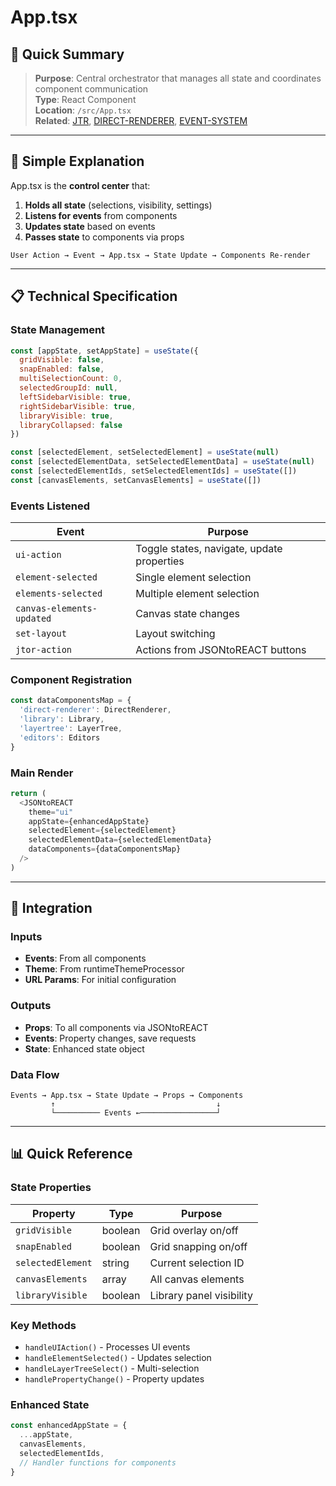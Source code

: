# App.tsx

## 🎯 Quick Summary
> **Purpose**: Central orchestrator that manages all state and coordinates component communication  
> **Type**: React Component  
> **Location**: `/src/App.tsx`  
> **Related**: [JTR](./JTR.md), [DIRECT-RENDERER](./DIRECT-RENDERER.md), [EVENT-SYSTEM](./EVENT-SYSTEM.md)

---

## 🔄 Simple Explanation

App.tsx is the **control center** that:
1. **Holds all state** (selections, visibility, settings)
2. **Listens for events** from components
3. **Updates state** based on events
4. **Passes state** to components via props

```
User Action → Event → App.tsx → State Update → Components Re-render
```

---

## 📋 Technical Specification

### State Management

```javascript
const [appState, setAppState] = useState({
  gridVisible: false,
  snapEnabled: false,
  multiSelectionCount: 0,
  selectedGroupId: null,
  leftSidebarVisible: true,
  rightSidebarVisible: true,
  libraryVisible: true,
  libraryCollapsed: false
})

const [selectedElement, setSelectedElement] = useState(null)
const [selectedElementData, setSelectedElementData] = useState(null)
const [selectedElementIds, setSelectedElementIds] = useState([])
const [canvasElements, setCanvasElements] = useState([])
```

### Events Listened

| Event | Purpose |
|-------|---------|
| `ui-action` | Toggle states, navigate, update properties |
| `element-selected` | Single element selection |
| `elements-selected` | Multiple element selection |
| `canvas-elements-updated` | Canvas state changes |
| `set-layout` | Layout switching |
| `jtor-action` | Actions from JSONtoREACT buttons |

### Component Registration

```javascript
const dataComponentsMap = {
  'direct-renderer': DirectRenderer,
  'library': Library,
  'layertree': LayerTree,
  'editors': Editors
}
```

### Main Render

```javascript
return (
  <JSONtoREACT
    theme="ui"
    appState={enhancedAppState}
    selectedElement={selectedElement}
    selectedElementData={selectedElementData}
    dataComponents={dataComponentsMap}
  />
)
```

---

## 🔗 Integration

### Inputs
- **Events**: From all components
- **Theme**: From runtimeThemeProcessor
- **URL Params**: For initial configuration

### Outputs  
- **Props**: To all components via JSONtoREACT
- **Events**: Property changes, save requests
- **State**: Enhanced state object

### Data Flow
```
Events → App.tsx → State Update → Props → Components
         ↑                                    ↓
         └────────── Events ←─────────────────┘
```

---

## 📊 Quick Reference

### State Properties
| Property | Type | Purpose |
|----------|------|---------|
| `gridVisible` | boolean | Grid overlay on/off |
| `snapEnabled` | boolean | Grid snapping on/off |
| `selectedElement` | string | Current selection ID |
| `canvasElements` | array | All canvas elements |
| `libraryVisible` | boolean | Library panel visibility |

### Key Methods
- `handleUIAction()` - Processes UI events
- `handleElementSelected()` - Updates selection
- `handleLayerTreeSelect()` - Multi-selection
- `handlePropertyChange()` - Property updates

### Enhanced State
```javascript
const enhancedAppState = {
  ...appState,
  canvasElements,
  selectedElementIds,
  // Handler functions for components
}